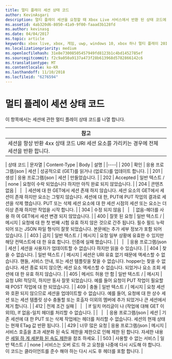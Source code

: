 ```yaml
---
title: 멀티 플레이 세션 상태 코드
author: KevinAsgari
description: 멀티 플레이 세션을 요청할 때 Xbox Live 서비스에서 반환 된 상태 코드에 설명 합니다.
ms.assetid: 4ab320d6-8050-41a9-9f00-faaad3b128fd
ms.author: kevinasg
ms.date: 04/04/2017
ms.topic: article
keywords: xbox live, xbox, 게임, uwp, windows 10, xbox 하나 멀티 플레이 2015, 상태 코드, 세션
ms.localizationpriority: medium
ms.openlocfilehash: 31e8e73008505457949fd8123b1c4bd1452785ef
ms.sourcegitcommit: f2c9a050a9137a473f28b613968d5782866142c6
ms.translationtype: MT
ms.contentlocale: ko-KR
ms.lasthandoff: 11/10/2018
ms.locfileid: "6276594"
---
```

# <a name="multiplayer-session-status-codes"></a>멀티 플레이 세션 상태 코드

이 항목에서는 세션에 관한 멀티 플레이 상태 코드를 나열 합니다.

| 참고                                                                                                         |
|---------------------------------------------------------------------------------------------------------------------------|
| 세션을 항상 반환 4xx 상태 코드 URI 세션 요소를 가리키는 경우에 전체 세션을 반환 합니다. |


| 상태 코드 | 문자열              | Content-Type     | Body    | 설명 |
|----|
| 200         | 확인                  | 응용 프로그램/json | 세션 | 성공적으로 (GET)를 읽거나 (업로드)를 업데이트 합니다.                                                                                                                                                                                                                                                                                                             |
| 201         | 생성             | 응용 프로그램/json | 세션 | 만들었습니다.                                                                                                                                                                                                                                                                                                                                 |
| 202         | Accepted            | 일반 텍스트 /       | none    | 요청이 수락 되었습니다 하지만 아직 완료 되지 않았습니다.                                                                                                                                                                                                                                                                                             |
| 204         | 콘텐츠 없음          |                  |         | 세션에 대 한 GET에서 세션 존재 하지 않습니다. 세션 요소의 GET에서 세션이 존재 하지만 요소는 그렇지 않습니다. 세션에 대 한, PUT에 PUT 작업의 결과로 세션을 삭제 했습니다. PUT 또는 삭제 세션 요소에 대 한 세션 시점의 세션 또는 요소는 더 이상 존재 하지만 작업을 시작 합니다. |
| 304         | 수정 되지 않음        |                  |         | 없음-헤더를 사용 하 여 GET에서 세션 변경 되지 않았습니다.                                                                                                                                                                                                                                                                                        |
| 400         | 잘못 된 요청         | 일반 텍스트 /       | 메시지 | 요청에 대 한 첫 번째 시험 유효 하지 않은 것으로 간주 됩니다. 필수 필드 누락 되어 또는 JSON 파일 형식이 잘못 되었습니다. 본문에는 추가 세부 정보가 포함 되어 있습니다.                                                                                                                                                                                        |
| 403         | 금지           | 일반 텍스트 /       | 메시지 | 요청 일부 상황에 유효한 수 있지만 해당 컨텍스트에 대 한 유효 합니다. 인증에 실패 했습니다.                                                                                                                                                                                                                                                |
|             |                     | 응용 프로그램/json | 세션 | 세션을 사용자가 업데이트할 수 없습니다 하지만 읽을 수 있습니다.                                                                                                                                                                                                                                                                                           |
| 404         | 찾을 수 없습니다.           | 일반 텍스트 /       | 메시지 | 세션은 URI 유효 없기 때문에 액세스할 수 없습니다. 핸들, 서비스 안내, 또는 세션 템플릿을 찾을 수 없습니다. hopper는 찾을 수 없습니다. 세션 종료 되지 않으면; 세션 요소 액세스할 수 없습니다. 되었거나 요소 조회 세션에 대 한 유효 하지 않습니다.                                                                                 |
| 405         | 메서드 허용 안 함  | 일반 텍스트 /       | 메시지 | 요청 URI 적당히, 하지만 동사 잘못 되었습니다. 예를 들어 요청이 PUT 작업이 필요할 때 POST 작업에 대 한 되었습니다.                                                                                                                                                                                                                 |
| 409         | 충돌            | 일반 텍스트 /       | 메시지 | 요청 세션와 호환 되지 않으므로 세션을 업데이트할 수 없습니다. 예를 들어, 요청에 대 한 상수 세션 또는 세션 템플릿 상수 충돌할 또는 호출자 이외의 멤버에 추가 되었거나 큰 세션에서 제거 합니다.                                                                         |
| 412         | 전제 조건 실패 |                  |         | If 일치 머리글이 나 (작업에 대해 GET 이외의), If 없음-일치 헤더를 처리할 수 없습니다.                                                                                                                                                                                                                                           |
|             |                     | 응용 프로그램/json | 세션 | 기존 세션에 대 한 PUT 또는 삭제 작업에는 헤더를 처리할 수 없습니다. 세션의 현재 상태는 현재 ETag 값 반환 됩니다.                                                                                                                                                                      |
| 429 | 너무 많은 요청 | 응용 프로그램/json | 메시지 | 서비스 호출을 초과 세분화 된 속도 제한을 제한으로 인해 제한 된 합니다. 자세한 내용은 [세밀 하 게 세분화 된 속도 제한](../../using-xbox-live/best-practices/fine-grained-rate-limiting.md)을 참조 하세요. |
| 503         | 사용할 수 없는 서비스 | 일반 텍스트 /       | none    | 서비스는 오버 로드 하 고 요청을 나중에 다시 시도해 야 합니다. 이 코드는 클라이언트를 준수 해야 하는 다시 시도 후 헤더를 포함 합니다.                                                                                                                                                                                                              |
